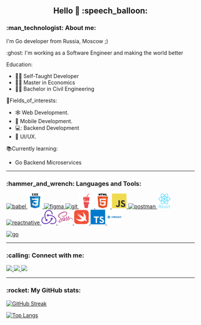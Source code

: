 <div id="header" align="center">

  
  
  <div align="center">
    <img src="https://komarev.com/ghpvc/?username=Liptor&style=flat-square&color=blue" alt=""/>
  </div>
</div>


<div align="center">
  <h2>
  Hello 👋  :speech_balloon:
  </h2>
 </div>


<h3>
:man_technologist: About me:
 </h3>


I'm Go developer from Russia, Moscow ;)
<p>
:ghost: I'm working as a Software Engineer and making the world better
 </p>
 
 Education: 
 - :technologist: Self-Taught Developer
 - :man_student: Master in Economics
 - :teacher: Bachelor in Civil Engineering
 
:blue_book:Fields_of_interests:
- :spider_web: Web Development.
- :iphone: Mobile Development.
- 💻: Backend Development
- :bookmark: UI/UX.
 
 :books:Currently learning: 
 - Go Backend Microservices

 ---

<h3 align="left">:hammer_and_wrench: Languages and Tools:</h3>
<p align="left"> <a href="https://babeljs.io/" target="_blank" rel="noreferrer"> <img src="https://www.vectorlogo.zone/logos/babeljs/babeljs-icon.svg" alt="babel" width="40" height="40"/> </a> <a href="https://www.w3schools.com/css/" target="_blank" rel="noreferrer"> <img src="https://raw.githubusercontent.com/devicons/devicon/master/icons/css3/css3-original-wordmark.svg" alt="css3" width="40" height="40"/> </a> <a href="https://www.figma.com/" target="_blank" rel="noreferrer"> <img src="https://www.vectorlogo.zone/logos/figma/figma-icon.svg" alt="figma" width="40" height="40"/> </a> <a href="https://git-scm.com/" target="_blank" rel="noreferrer"> <img src="https://www.vectorlogo.zone/logos/git-scm/git-scm-icon.svg" alt="git" width="40" height="40"/> </a> <a href="https://gulpjs.com" target="_blank" rel="noreferrer"> <img src="https://raw.githubusercontent.com/devicons/devicon/master/icons/gulp/gulp-plain.svg" alt="gulp" width="40" height="40"/> </a> <a href="https://www.w3.org/html/" target="_blank" rel="noreferrer"> <img src="https://raw.githubusercontent.com/devicons/devicon/master/icons/html5/html5-original-wordmark.svg" alt="html5" width="40" height="40"/> </a> <a href="https://developer.mozilla.org/en-US/docs/Web/JavaScript" target="_blank" rel="noreferrer"> <img src="https://raw.githubusercontent.com/devicons/devicon/master/icons/javascript/javascript-original.svg" alt="javascript" width="40" height="40"/> </a> <a href="https://postman.com" target="_blank" rel="noreferrer"> <img src="https://www.vectorlogo.zone/logos/getpostman/getpostman-icon.svg" alt="postman" width="40" height="40"/> </a> <a href="https://reactjs.org/" target="_blank" rel="noreferrer"> <img src="https://raw.githubusercontent.com/devicons/devicon/master/icons/react/react-original-wordmark.svg" alt="react" width="40" height="40"/> </a> <a href="https://reactnative.dev/" target="_blank" rel="noreferrer"> <img src="https://reactnative.dev/img/header_logo.svg" alt="reactnative" width="40" height="40"/> </a> <a href="https://redux.js.org" target="_blank" rel="noreferrer"> <img src="https://raw.githubusercontent.com/devicons/devicon/master/icons/redux/redux-original.svg" alt="redux" width="40" height="40"/> </a> <a href="https://sass-lang.com" target="_blank" rel="noreferrer"> <img src="https://raw.githubusercontent.com/devicons/devicon/master/icons/sass/sass-original.svg" alt="sass" width="40" height="40"/> </a> <a href="https://developer.apple.com/swift/" target="_blank" rel="noreferrer"> <img src="https://raw.githubusercontent.com/devicons/devicon/master/icons/swift/swift-original.svg" alt="swift" width="40" height="40"/> </a> <a href="https://www.typescriptlang.org/" target="_blank" rel="noreferrer"> <img src="https://raw.githubusercontent.com/devicons/devicon/master/icons/typescript/typescript-original.svg" alt="typescript" width="40" height="40"/> </a> <a href="https://webpack.js.org" target="_blank" rel="noreferrer"> <img src="https://raw.githubusercontent.com/devicons/devicon/d00d0969292a6569d45b06d3f350f463a0107b0d/icons/webpack/webpack-original-wordmark.svg" alt="webpack" width="40" height="40"/> </a> </p>
<a href="https://go.dev" target="_blank" rel="noreferrer"> <img src="https://go.dev/blog/go-brand/Go-Logo/SVG/Go-Logo_Blue.svg" alt="go" width="40" height="40"/> </a> </p>

---

<h3 align="left"> :calling: Connect with me:</h3>
<p align="left">
  
<a href="https://t.me/pamph0">
  <img height="50" src="https://cdn2.iconfinder.com/data/icons/social-media-2420/512/Telegram-1024.png" />
 </a>
 <a href="https://vk.com/liptor">
  <img height="50" src="https://cdn2.iconfinder.com/data/icons/social-media-2420/512/VK-1024.png" />
 </a>
 <a href="mailto:ivan.ingov@gmail.com">
  <img height="50" src="https://cdn2.iconfinder.com/data/icons/social-icons-circular-color/512/gmail-1024.png" />
 </a>
 
</p>

---

<h3> :rocket: My GitHub stats: </h3>

[![GitHub Streak](http://github-readme-streak-stats.herokuapp.com?user=Liptor&theme=prussian&border_radius=50&mode=weekly)](https://git.io/streak-stats)

[![Top Langs](https://github-readme-stats.vercel.app/api/top-langs/?username=Liptor)](https://github.com/anuraghazra/github-readme-stats)
